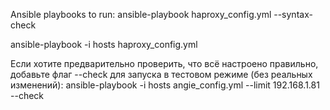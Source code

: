 Ansible playbooks
to run:
ansible-playbook haproxy_config.yml --syntax-check

ansible-playbook -i hosts haproxy_config.yml

Если хотите предварительно проверить, что всё настроено правильно, добавьте флаг --check для запуска в тестовом режиме (без реальных изменений):
<bash>
ansible-playbook -i hosts angie_config.yml --limit 192.168.1.81 --check
</bash>
